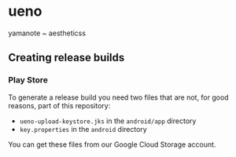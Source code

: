 # ueno

yamanote ~ aestheticss

## Creating release builds

### Play Store

To generate a release build you need two files that are not, for good reasons, part of this repository: 

- `ueno-upload-keystore.jks` in the `android/app` directory 
- `key.properties` in the `android` directory 

You can get these files from our Google Cloud Storage account. 
